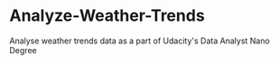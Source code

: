 # Analyze-Weather-Trends
Analyse weather trends data as a part of Udacity's Data Analyst Nano Degree 
